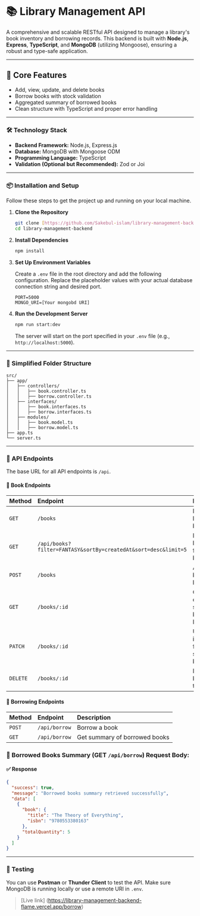 # 📚 Library Management API

A comprehensive and scalable RESTful API designed to manage a library's book inventory and borrowing records. This backend is built with **Node.js**, **Express**, **TypeScript**, and **MongoDB** (utilizing Mongoose), ensuring a robust and type-safe application.

---

## 🚀 Core Features

* Add, view, update, and delete books
* Borrow books with stock validation
* Aggregated summary of borrowed books
* Clean structure with TypeScript and proper error handling

---

### 🛠️ Technology Stack

- **Backend Framework:** Node.js, Express.js
- **Database:** MongoDB with Mongoose ODM
- **Programming Language:** TypeScript
- **Validation (Optional but Recommended):** Zod or Joi

---

### 📦 Installation and Setup

Follow these steps to get the project up and running on your local machine.

1.  **Clone the Repository**

    ```bash
    git clone [https://github.com/Sakebul-islam/library-management-backend](https://github.com/Sakebul-islam/library-management-backend)
    cd library-management-backend
    ```

2.  **Install Dependencies**

    ```bash
    npm install
    ```

3.  **Set Up Environment Variables**

    Create a `.env` file in the root directory and add the following configuration. Replace the placeholder values with your actual database connection string and desired port.

    ```
    PORT=5000
    MONGO_URI=[Your mongobd URI]
    ```

4.  **Run the Development Server**

    ```bash
    npm run start:dev
    ```

    The server will start on the port specified in your `.env` file (e.g., `http://localhost:5000`).

---

### 📂 Simplified Folder Structure

```
src/
├── app/
│   ├── controllers/
│   │   ├── book.controller.ts
│   │   ├── borrow.controller.ts
│   ├── interfaces/
│   │   ├── book.interfaces.ts
│   │   ├── borrow.interfaces.ts
│   ├── modules/
│   │   ├── book.model.ts
│   │   ├── borrow.model.ts
├── app.ts
└── server.ts
```

---

### 🔗 API Endpoints

The base URL for all API endpoints is `/api`.

#### 📘 Book Endpoints

| Method   | Endpoint                                                       | Description                                   |
| :------- | :------------------------------------------------------------- | :-------------------------------------------- |
| `GET`    | `/books`                                                       | Retrieve a list of all books.                 |
| `GET`    | `/api/books?filter=FANTASY&sortBy=createdAt&sort=desc&limit=5` | Retrieve a list of filtered books.            |
| `POST`   | `/books`                                                       | Add a new book to the library.                |
| `GET`    | `/books/:id`                                                   | Get the details of a specific book by its ID. |
| `PATCH`  | `/books/:id`                                                   | Update the information for a specific book.   |
| `DELETE` | `/books/:id`                                                   | Remove a book from the library.               |

#### 📗 Borrowing Endpoints

| Method | Endpoint      | Description                   |
| :----- | :------------ | :---------------------------- |
| `POST` | `/api/borrow` | Borrow a book                 |
| `GET`  | `/api/borrow` | Get summary of borrowed books |

### 🧾 Borrowed Books Summary (GET `/api/borrow`) Request Body:

#### ✅ Response

```json
{
  "success": true,
  "message": "Borrowed books summary retrieved successfully",
  "data": [
    {
      "book": {
        "title": "The Theory of Everything",
        "isbn": "9780553380163"
      },
      "totalQuantity": 5
    }
  ]
}
```

---

### 🧪 Testing

You can use **Postman** or **Thunder Client** to test the API. Make sure MongoDB is running locally or use a remote URI in `.env`.

> [Live link] (<https://library-management-backend-flame.vercel.app/borrow>)